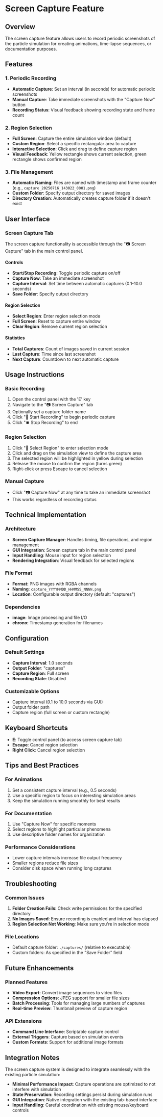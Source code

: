 # Screen Capture Feature

## Overview

The screen capture feature allows users to record periodic screenshots of the particle simulation for creating animations, time-lapse sequences, or documentation purposes.

## Features

### 1. Periodic Recording
- **Automatic Capture**: Set an interval (in seconds) for automatic periodic screenshots
- **Manual Capture**: Take immediate screenshots with the "Capture Now" button
- **Recording Status**: Visual feedback showing recording state and frame count

### 2. Region Selection
- **Full Screen**: Capture the entire simulation window (default)
- **Custom Region**: Select a specific rectangular area to capture
- **Interactive Selection**: Click and drag to define capture region
- **Visual Feedback**: Yellow rectangle shows current selection, green rectangle shows confirmed region

### 3. File Management
- **Automatic Naming**: Files are named with timestamp and frame counter (e.g., `capture_20250716_143022_0001.png`)
- **Custom Folder**: Specify output directory for saved images
- **Directory Creation**: Automatically creates capture folder if it doesn't exist

## User Interface

### Screen Capture Tab
The screen capture functionality is accessible through the "📷 Screen Capture" tab in the main control panel.

#### Controls
- **Start/Stop Recording**: Toggle periodic capture on/off
- **Capture Now**: Take an immediate screenshot
- **Capture Interval**: Set time between automatic captures (0.1-10.0 seconds)
- **Save Folder**: Specify output directory

#### Region Selection
- **Select Region**: Enter region selection mode
- **Full Screen**: Reset to capture entire window
- **Clear Region**: Remove current region selection

#### Statistics
- **Total Captures**: Count of images saved in current session
- **Last Capture**: Time since last screenshot
- **Next Capture**: Countdown to next automatic capture

## Usage Instructions

### Basic Recording
1. Open the control panel with the 'E' key
2. Navigate to the "📷 Screen Capture" tab
3. Optionally set a capture folder name
4. Click "🔴 Start Recording" to begin periodic capture
5. Click "⏹️ Stop Recording" to end

### Region Selection
1. Click "🎯 Select Region" to enter selection mode
2. Click and drag on the simulation view to define the capture area
3. The selected region will be highlighted in yellow during selection
4. Release the mouse to confirm the region (turns green)
5. Right-click or press Escape to cancel selection

### Manual Capture
- Click "📷 Capture Now" at any time to take an immediate screenshot
- This works regardless of recording status

## Technical Implementation

### Architecture
- **Screen Capture Manager**: Handles timing, file operations, and region management
- **GUI Integration**: Screen capture tab in the main control panel
- **Input Handling**: Mouse input for region selection
- **Rendering Integration**: Visual feedback for selected regions

### File Format
- **Format**: PNG images with RGBA channels
- **Naming**: `capture_YYYYMMDD_HHMMSS_NNNN.png`
- **Location**: Configurable output directory (default: "captures")

### Dependencies
- **image**: Image processing and file I/O
- **chrono**: Timestamp generation for filenames

## Configuration

### Default Settings
- **Capture Interval**: 1.0 seconds
- **Output Folder**: "captures"
- **Capture Region**: Full screen
- **Recording State**: Disabled

### Customizable Options
- Capture interval (0.1 to 10.0 seconds via GUI)
- Output folder path
- Capture region (full screen or custom rectangle)

## Keyboard Shortcuts

- **E**: Toggle control panel (to access screen capture tab)
- **Escape**: Cancel region selection
- **Right Click**: Cancel region selection

## Tips and Best Practices

### For Animations
1. Set a consistent capture interval (e.g., 0.5 seconds)
2. Use a specific region to focus on interesting simulation areas
3. Keep the simulation running smoothly for best results

### For Documentation
1. Use "Capture Now" for specific moments
2. Select regions to highlight particular phenomena
3. Use descriptive folder names for organization

### Performance Considerations
- Lower capture intervals increase file output frequency
- Smaller regions reduce file sizes
- Consider disk space when running long captures

## Troubleshooting

### Common Issues
1. **Folder Creation Fails**: Check write permissions for the specified directory
2. **No Images Saved**: Ensure recording is enabled and interval has elapsed
3. **Region Selection Not Working**: Make sure you're in selection mode

### File Locations
- Default capture folder: `./captures/` (relative to executable)
- Custom folders: As specified in the "Save Folder" field

## Future Enhancements

### Planned Features
- **Video Export**: Convert image sequences to video files
- **Compression Options**: JPEG support for smaller file sizes
- **Batch Processing**: Tools for managing large numbers of captures
- **Real-time Preview**: Thumbnail preview of capture region

### API Extensions
- **Command Line Interface**: Scriptable capture control
- **External Triggers**: Capture based on simulation events
- **Custom Formats**: Support for additional image formats

## Integration Notes

The screen capture system is designed to integrate seamlessly with the existing particle simulation:

- **Minimal Performance Impact**: Capture operations are optimized to not interfere with simulation
- **State Preservation**: Recording settings persist during simulation runs
- **GUI Integration**: Native integration with the existing tab-based interface
- **Input Handling**: Careful coordination with existing mouse/keyboard controls

